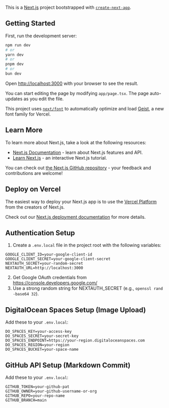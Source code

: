 This is a [Next.js](https://nextjs.org) project bootstrapped with [`create-next-app`](https://nextjs.org/docs/app/api-reference/cli/create-next-app).

## Getting Started

First, run the development server:

```bash
npm run dev
# or
yarn dev
# or
pnpm dev
# or
bun dev
```

Open [http://localhost:3000](http://localhost:3000) with your browser to see the result.

You can start editing the page by modifying `app/page.tsx`. The page auto-updates as you edit the file.

This project uses [`next/font`](https://nextjs.org/docs/app/building-your-application/optimizing/fonts) to automatically optimize and load [Geist](https://vercel.com/font), a new font family for Vercel.

## Learn More

To learn more about Next.js, take a look at the following resources:

- [Next.js Documentation](https://nextjs.org/docs) - learn about Next.js features and API.
- [Learn Next.js](https://nextjs.org/learn) - an interactive Next.js tutorial.

You can check out [the Next.js GitHub repository](https://github.com/vercel/next.js) - your feedback and contributions are welcome!

## Deploy on Vercel

The easiest way to deploy your Next.js app is to use the [Vercel Platform](https://vercel.com/new?utm_medium=default-template&filter=next.js&utm_source=create-next-app&utm_campaign=create-next-app-readme) from the creators of Next.js.

Check out our [Next.js deployment documentation](https://nextjs.org/docs/app/building-your-application/deploying) for more details.

## Authentication Setup

1. Create a `.env.local` file in the project root with the following variables:

```
GOOGLE_CLIENT_ID=your-google-client-id
GOOGLE_CLIENT_SECRET=your-google-client-secret
NEXTAUTH_SECRET=your-random-secret
NEXTAUTH_URL=http://localhost:3000
```

2. Get Google OAuth credentials from https://console.developers.google.com/
3. Use a strong random string for NEXTAUTH_SECRET (e.g., `openssl rand -base64 32`).

## DigitalOcean Spaces Setup (Image Upload)

Add these to your `.env.local`:
```
DO_SPACES_KEY=your-access-key
DO_SPACES_SECRET=your-secret-key
DO_SPACES_ENDPOINT=https://your-region.digitaloceanspaces.com
DO_SPACES_REGION=your-region
DO_SPACES_BUCKET=your-space-name
```

## GitHub API Setup (Markdown Commit)

Add these to your `.env.local`:
```
GITHUB_TOKEN=your-github-pat
GITHUB_OWNER=your-github-username-or-org
GITHUB_REPO=your-repo-name
GITHUB_BRANCH=main
```
